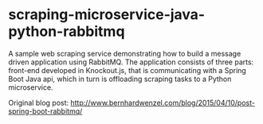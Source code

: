 # scraping-microservice-java-python-rabbitmq

A sample web scraping service demonstrating how to build a message driven application using RabbitMQ. The application consists of three parts: front-end developed in Knockout.js, that is communicating with a Spring Boot Java api, which in turn is offloading scraping tasks to a Python microservice.

Original blog post: <http://www.bernhardwenzel.com/blog/2015/04/10/post-spring-boot-rabbitmq/>